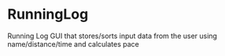 # RunningLog
Running Log GUI that stores/sorts input data from the user using name/distance/time and calculates pace
